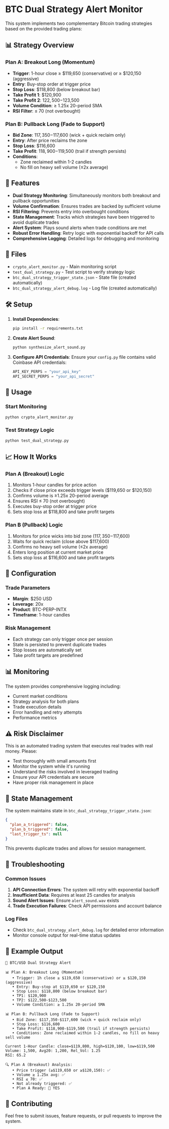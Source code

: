 # BTC Dual Strategy Alert Monitor

This system implements two complementary Bitcoin trading strategies based on the provided trading plans:

## 📊 Strategy Overview

### Plan A: Breakout Long (Momentum)
- **Trigger**: 1-hour close ≥ $119,650 (conservative) or ≥ $120,150 (aggressive)
- **Entry**: Buy-stop order at trigger price
- **Stop Loss**: $118,800 (below breakout bar)
- **Take Profit 1**: $120,900
- **Take Profit 2**: $122,500-$123,500
- **Volume Condition**: ≥ 1.25x 20-period SMA
- **RSI Filter**: ≤ 70 (not overbought)

### Plan B: Pullback Long (Fade to Support)
- **Bid Zone**: $117,350-$117,600 (wick + quick reclaim only)
- **Entry**: After price reclaims the zone
- **Stop Loss**: $116,600
- **Take Profit**: $118,900-$119,500 (trail if strength persists)
- **Conditions**: 
  - Zone reclaimed within 1-2 candles
  - No fill on heavy sell volume (≤2x average)

## 🚀 Features

- **Dual Strategy Monitoring**: Simultaneously monitors both breakout and pullback opportunities
- **Volume Confirmation**: Ensures trades are backed by sufficient volume
- **RSI Filtering**: Prevents entry into overbought conditions
- **State Management**: Tracks which strategies have been triggered to avoid duplicate trades
- **Alert System**: Plays sound alerts when trade conditions are met
- **Robust Error Handling**: Retry logic with exponential backoff for API calls
- **Comprehensive Logging**: Detailed logs for debugging and monitoring

## 📁 Files

- `crypto_alert_monitor.py` - Main monitoring script
- `test_dual_strategy.py` - Test script to verify strategy logic
- `btc_dual_strategy_trigger_state.json` - State file (created automatically)
- `btc_dual_strategy_alert_debug.log` - Log file (created automatically)

## 🛠️ Setup

1. **Install Dependencies**:
   ```bash
   pip install -r requirements.txt
   ```

2. **Create Alert Sound**:
   ```bash
   python synthesize_alert_sound.py
   ```

3. **Configure API Credentials**:
   Ensure your `config.py` file contains valid Coinbase API credentials:
   ```python
   API_KEY_PERPS = "your_api_key"
   API_SECRET_PERPS = "your_api_secret"
   ```

## 🎯 Usage

### Start Monitoring
```bash
python crypto_alert_monitor.py
```

### Test Strategy Logic
```bash
python test_dual_strategy.py
```

## 📈 How It Works

### Plan A (Breakout) Logic
1. Monitors 1-hour candles for price action
2. Checks if close price exceeds trigger levels ($119,650 or $120,150)
3. Confirms volume is ≥1.25x 20-period average
4. Ensures RSI ≤ 70 (not overbought)
5. Executes buy-stop order at trigger price
6. Sets stop loss at $118,800 and take profit targets

### Plan B (Pullback) Logic
1. Monitors for price wicks into bid zone ($117,350-$117,600)
2. Waits for quick reclaim (close above $117,600)
3. Confirms no heavy sell volume (≤2x average)
4. Enters long position at current market price
5. Sets stop loss at $116,600 and take profit targets

## 🔧 Configuration

### Trade Parameters
- **Margin**: $250 USD
- **Leverage**: 20x
- **Product**: BTC-PERP-INTX
- **Timeframe**: 1-hour candles

### Risk Management
- Each strategy can only trigger once per session
- State is persisted to prevent duplicate trades
- Stop losses are automatically set
- Take profit targets are predefined

## 📊 Monitoring

The system provides comprehensive logging including:
- Current market conditions
- Strategy analysis for both plans
- Trade execution details
- Error handling and retry attempts
- Performance metrics

## ⚠️ Risk Disclaimer

This is an automated trading system that executes real trades with real money. Please:
- Test thoroughly with small amounts first
- Monitor the system while it's running
- Understand the risks involved in leveraged trading
- Ensure your API credentials are secure
- Have proper risk management in place

## 🔄 State Management

The system maintains state in `btc_dual_strategy_trigger_state.json`:
```json
{
  "plan_a_triggered": false,
  "plan_b_triggered": false,
  "last_trigger_ts": null
}
```

This prevents duplicate trades and allows for session management.

## 🐛 Troubleshooting

### Common Issues
1. **API Connection Errors**: The system will retry with exponential backoff
2. **Insufficient Data**: Requires at least 25 candles for analysis
3. **Sound Alert Issues**: Ensure `alert_sound.wav` exists
4. **Trade Execution Failures**: Check API permissions and account balance

### Log Files
- Check `btc_dual_strategy_alert_debug.log` for detailed error information
- Monitor console output for real-time status updates

## 📝 Example Output

```
🚀 BTC/USD Dual Strategy Alert

📊 Plan A: Breakout Long (Momentum)
   • Trigger: 1h close ≥ $119,650 (conservative) or ≥ $120,150 (aggressive)
   • Entry: Buy-stop at $119,650 or $120,150
   • Stop Loss: $118,800 (below breakout bar)
   • TP1: $120,900
   • TP2: $122,500-$123,500
   • Volume Condition: ≥ 1.25x 20-period SMA

📊 Plan B: Pullback Long (Fade to Support)
   • Bid Zone: $117,350-$117,600 (wick + quick reclaim only)
   • Stop Loss: $116,600
   • Take Profit: $118,900-$119,500 (trail if strength persists)
   • Conditions: Zone reclaimed within 1-2 candles, no fill on heavy sell volume

Current 1-Hour Candle: close=$119,800, high=$120,100, low=$119,500
Volume: 1,500, Avg20: 1,200, Rel_Vol: 1.25
RSI: 65.2

🔍 Plan A (Breakout) Analysis:
   • Price trigger (≥$119,650 or ≥$120,150): ✅
   • Volume ≥ 1.25x avg: ✅
   • RSI ≤ 70: ✅
   • Not already triggered: ✅
   • Plan A Ready: 🎯 YES
```

## 🤝 Contributing

Feel free to submit issues, feature requests, or pull requests to improve the system. 